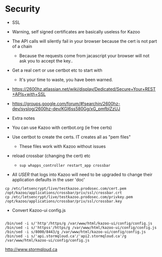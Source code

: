 # Security

* SSL 
 * Warning, self signed certificates are basically useless for Kazoo
 * The API calls will silently fail in your browser because the cert is not part of a chain
   *  Because the requests come from jacascript your browser will not ask you to accept the key.. 
 * Get a real cert or use certbot etc to start with
   *  It's your time to waste, you have been warned. 
 * https://2600hz.atlassian.net/wiki/display/Dedicated/Secure+Your+REST+APIs+with+SSL
 * https://groups.google.com/forum/#!searchin/2600hz-dev/syslog/2600hz-dev/KGI6ss580Gg/xG_pmfblZzUJ
 
* Extra notes
 * You can use Kazoo with certbot.org (ie free certs)
 * Use certbot to create the certs. IT creates all as "pem files"
   * These files work with Kazoo without issues

 * reload crossbar (changing the cert) etc
   * `sup whapps_controller restart_app crossbar`

* All *USER* that logs into Kazoo will need to be upgraded to change their application defaults in the user 'doc'

```
cp /etc/letsencrypt/live/testkazoo.prodosec.com/cert.pem /opt/kazoo/applications/crossbar/priv/ssl/crossbar.crt
cp /etc/letsencrypt/live/testkazoo.prodosec.com/privkey.pem /opt/kazoo/applications/crossbar/priv/ssl/crossbar.key
```

* Convert Kazoo-ui config.js 
```

/bin/sed -i s/'http'/https/g /var/www/html/kazoo-ui/config/config.js
/bin/sed -i s/'httpss'/https/g /var/www/html/kazoo-ui/config/config.js
/bin/sed -i s/8000/8443/g /var/www/html/kazoo-ui/config/config.js
/bin/sed -i s/'api.stormqloud.ca'/'api2.stormqloud.ca'/g /var/www/html/kazoo-ui/config/config.js

```

http://www.stormqloud.ca
